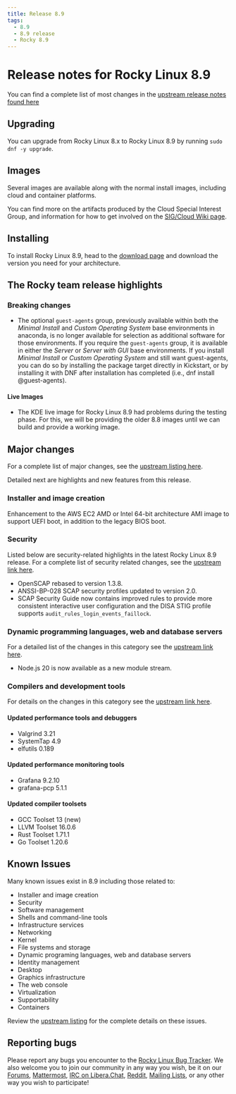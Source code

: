```yaml
---
title: Release 8.9
tags:
  - 8.9
  - 8.9 release
  - Rocky 8.9
---
```


# Release notes for Rocky Linux 8.9

You can find a complete list of most changes in the [upstream release notes found here](https://access.redhat.com/documentation/en-us/red_hat_enterprise_linux/8/html/8.9_release_notes/index)

## Upgrading

You can upgrade from Rocky Linux 8.x to Rocky Linux 8.9 by running `sudo dnf -y upgrade`.

## Images

Several images are available along with the normal install images, including cloud and container platforms.

You can find more on the artifacts produced by the Cloud Special Interest Group, and information for how to get involved on the [SIG/Cloud Wiki page](https://sig-cloud.rocky.page/).

## Installing

To install Rocky Linux 8.9, head to the [download page](https://rockylinux.org/download/) and download the version you need for your architecture.

## The Rocky team release highlights

### Breaking changes

* The optional `guest-agents` group, previously available within both the *Minimal Install* and *Custom Operating System* base environments in anaconda, is no longer available for selection as additional software for those environments. If you require the `guest-agents` group, it is available in either the *Server* or *Server with GUI* base environments. If you install *Minimal Install* or *Custom Operating System* and still want guest-agents, you can do so by installing the package target directly in Kickstart, or by installing it with DNF after installation has completed (i.e., dnf install @guest-agents).

#### Live Images

* The KDE live image for Rocky Linux 8.9 had problems during the testing phase. For this, we will be providing the older 8.8 images until we can build and provide a working image.

## Major changes

For a complete list of major changes, see the [upstream listing here](https://access.redhat.com/documentation/en-us/red_hat_enterprise_linux/8/html/8.9_release_notes/overview#overview-major-changes).

Detailed next are highlights and new features from this release.

### Installer and image creation

Enhancement to the AWS EC2 AMD or Intel 64-bit architecture AMI image to support UEFI boot, in addition to the legacy BIOS boot.

### Security

Listed below are security-related highlights in the latest Rocky Linux 8.9 release. For a complete list of security related changes, see the [upstream link here](https://access.redhat.com/documentation/en-us/red_hat_enterprise_linux/8/html/8.9_release_notes/new-features#new-features-security).

* OpenSCAP rebased to version 1.3.8.
* ANSSI-BP-028 SCAP security profiles updated to version 2.0.
* SCAP Security Guide now contains improved rules to provide more consistent interactive user configuration and the DISA STIG profile supports `audit_rules_login_events_faillock`.

### Dynamic programming languages, web and database servers

For a detailed list of the changes in this category see the [upstream link here](https://access.redhat.com/documentation/en-us/red_hat_enterprise_linux/8/html/8.9_release_notes/new-features#new-features-dynamic-programming-languages-web-and-database-servers).

* Node.js 20 is now available as a new module stream.

### Compilers and development tools

For details on the changes in this category see the [upstream link here](https://access.redhat.com/documentation/en-us/red_hat_enterprise_linux/8/html/8.9_release_notes/new-features#new-features-compilers-and-development-tools).

#### Updated performance tools and debuggers

* Valgrind 3.21
* SystemTap 4.9
* elfutils 0.189

#### Updated performance monitoring tools

* Grafana 9.2.10
* grafana-pcp 5.1.1

#### Updated compiler toolsets

* GCC Toolset 13 (new)
* LLVM Toolset 16.0.6
* Rust Toolset 1.71.1
* Go Toolset 1.20.6

## Known Issues

Many known issues exist in 8.9 including those related to:

* Installer and image creation
* Security
* Software management
* Shells and command-line tools
* Infrastructure services
* Networking
* Kernel
* File systems and storage
* Dynamic programing languages, web and database servers
* Identity management
* Desktop
* Graphics infrastructure
* The web console
* Virtualization
* Supportability
* Containers

Review the [upstream listing](https://access.redhat.com/documentation/en-us/red_hat_enterprise_linux/8/html/8.9_release_notes/known-issues) for the complete details on these issues.

## Reporting bugs

Please report any bugs you encounter to the [Rocky Linux Bug Tracker](https://bugs.rockylinux.org/). We also welcome you to join our community in any way you wish, be it on our [Forums](https://forums.rockylinux.org), [Mattermost](https://chat.rockylinux.org), [IRC on Libera.Chat](irc://irc.liberachat/rockylinux), [Reddit](https://reddit.com/r/rockylinux), [Mailing Lists](https://lists.resf.org), or any other way you wish to participate!
